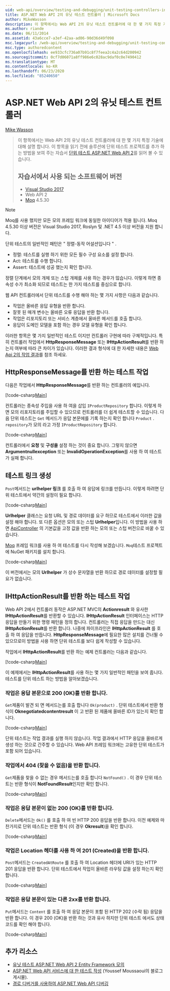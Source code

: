 ```yaml
---
uid: web-api/overview/testing-and-debugging/unit-testing-controllers-in-web-api
title: ASP.NET Web API 2의 유닛 테스트 컨트롤러 | Microsoft Docs
author: MikeWasson
description: 이 항목에서는 Web API 2의 유닛 테스트 컨트롤러에 대 한 몇 가지 특정 기술에 대해 설명 합니다. 이 항목을 읽기 전에 자습서 단위를 읽을 수 있습니다.
ms.author: riande
ms.date: 06/11/2014
ms.assetid: 43a6cce7-a3ef-42aa-ad06-90d36d49f098
msc.legacyurl: /web-api/overview/testing-and-debugging/unit-testing-controllers-in-web-api
msc.type: authoredcontent
ms.openlocfilehash: ee933cfc736a07b91c8f7feea2c4a2c64d200942
ms.sourcegitcommit: 0cf7d06071a8ff986e6c028ac9daf0c0e7490412
ms.translationtype: MT
ms.contentlocale: ko-KR
ms.lasthandoff: 06/23/2020
ms.locfileid: "85240650"
---
```

# <a name="unit-testing-controllers-in-aspnet-web-api-2"></a>ASP.NET Web API 2의 유닛 테스트 컨트롤러

[Mike Wasson](https://github.com/MikeWasson)

> 이 항목에서는 Web API 2의 유닛 테스트 컨트롤러에 대 한 몇 가지 특정 기술에 대해 설명 합니다. 이 항목을 읽기 전에 솔루션에 단위 테스트 프로젝트를 추가 하는 방법을 보여 주는 자습서 [단위 테스트 ASP.NET Web API 2](unit-testing-with-aspnet-web-api.md)를 읽어 볼 수 있습니다.
>
> ## <a name="software-versions-used-in-the-tutorial"></a>자습서에서 사용 되는 소프트웨어 버전
>
> - [Visual Studio 2017](https://visualstudio.microsoft.com/downloads/?utm_medium=microsoft&utm_source=docs.microsoft.com&utm_campaign=button+cta&utm_content=download+vs2017)
> - Web API 2
> - [Moq](https://github.com/Moq) 4.5.30

> [!NOTE]
> Moq를 사용 했지만 모든 모의 프레임 워크에 동일한 아이디어가 적용 됩니다. Moq 4.5.30 이상 버전은 Visual Studio 2017, Roslyn 및 .NET 4.5 이상 버전을 지원 합니다.

단위 테스트의 일반적인 패턴은 &quot; 정렬-동작 어설션입니다 &quot; .

- 정렬: 테스트를 실행 하기 위한 모든 필수 구성 요소를 설정 합니다.
- Act: 테스트를 수행 합니다.
- Assert: 테스트에 성공 했는지 확인 합니다.

정렬 단계에서 모의 개체 또는 스텁 개체를 사용 하는 경우가 많습니다. 이렇게 하면 종속성 수가 최소화 되므로 테스트는 한 가지 테스트를 중심으로 합니다.

웹 API 컨트롤러에서 단위 테스트를 수행 해야 하는 몇 가지 사항은 다음과 같습니다.

- 작업은 올바른 응답 유형을 반환 합니다.
- 잘못 된 매개 변수는 올바른 오류 응답을 반환 합니다.
- 작업은 리포지토리 또는 서비스 계층에서 올바른 메서드를 호출 합니다.
- 응답이 도메인 모델을 포함 하는 경우 모델 유형을 확인 합니다.

이러한 항목은 몇 가지 일반적인 테스트 이지만 컨트롤러 구현에 따라 구체적입니다. 특히 컨트롤러 작업에서 **HttpResponseMessage** 또는 **IHttpActionResult**를 반환 하는지 여부에 따라 큰 차이가 있습니다. 이러한 결과 형식에 대 한 자세한 내용은 [Web Api 2의 작업 결과](../getting-started-with-aspnet-web-api/action-results.md)를 참조 하세요.

## <a name="testing-actions-that-return-httpresponsemessage"></a>HttpResponseMessage를 반환 하는 테스트 작업

다음은 작업에서 **HttpResponseMessage**를 반환 하는 컨트롤러의 예입니다.

[!code-csharp[Main](unit-testing-controllers-in-web-api/samples/sample1.cs)]

컨트롤러는 종속성 주입을 사용 하 여을 삽입 `IProductRepository` 합니다. 이렇게 하면 모의 리포지토리를 주입할 수 있으므로 컨트롤러를 더 쉽게 테스트할 수 있습니다. 다음 단위 테스트는 `Get` 메서드가 응답 본문에를 기록 하는지 확인 합니다 `Product` . `repository`가 모의 라고 가정 `IProductRepository` 합니다.

[!code-csharp[Main](unit-testing-controllers-in-web-api/samples/sample2.cs)]

컨트롤러에서 **요청** 및 **구성을** 설정 하는 것이 중요 합니다. 그렇지 않으면 **Argumentnullexception** 또는 **InvalidOperationException**를 사용 하 여 테스트가 실패 합니다.

## <a name="testing-link-generation"></a>테스트 링크 생성

`Post`메서드는 **urlhelper 링크** 를 호출 하 여 응답에 링크를 만듭니다. 이렇게 하려면 단위 테스트에서 약간의 설정이 필요 합니다.

[!code-csharp[Main](unit-testing-controllers-in-web-api/samples/sample3.cs)]

**Urlhelper** 클래스는 요청 URL 및 경로 데이터를 요구 하므로 테스트에서 이러한 값을 설정 해야 합니다. 또 다른 옵션은 모의 또는 스텁 **Urlhelper**입니다. 이 방법을 사용 하면 [ApiController](https://msdn.microsoft.com/library/system.web.http.apicontroller.url.aspx) 의 기본값을 고정 값을 반환 하는 모의 또는 스텁 버전으로 바꿀 수 있습니다.

[Moq](https://github.com/Moq) 프레임 워크를 사용 하 여 테스트를 다시 작성해 보겠습니다. `Moq`테스트 프로젝트에 NuGet 패키지를 설치 합니다.

[!code-csharp[Main](unit-testing-controllers-in-web-api/samples/sample4.cs)]

이 버전에서는 모의 **Urlhelper** 가 상수 문자열을 반환 하므로 경로 데이터를 설정할 필요가 없습니다.

## <a name="testing-actions-that-return-ihttpactionresult"></a>IHttpActionResult를 반환 하는 테스트 작업

Web API 2에서 컨트롤러 동작은 ASP.NET MVC의 **Actionresult** 와 유사한 **IHttpActionResult**를 반환할 수 있습니다. **IHttpActionResult** 인터페이스는 HTTP 응답을 만들기 위한 명령 패턴을 정의 합니다. 컨트롤러는 직접 응답을 만드는 대신 **IHttpActionResult**를 반환 합니다. 나중에 파이프라인은 **IHttpActionResult** 를 호출 하 여 응답을 만듭니다. **HttpResponseMessage**에 필요한 많은 설치를 건너뛸 수 있으므로이 방법을 사용 하면 단위 테스트를 보다 쉽게 작성할 수 있습니다.

작업에서 **IHttpActionResult**를 반환 하는 예제 컨트롤러는 다음과 같습니다.

[!code-csharp[Main](unit-testing-controllers-in-web-api/samples/sample5.cs)]

이 예제에서는 **IHttpActionResult**를 사용 하는 몇 가지 일반적인 패턴을 보여 줍니다. 테스트를 단위 테스트 하는 방법을 알아보겠습니다.

### <a name="action-returns-200-ok-with-a-response-body"></a>작업은 응답 본문으로 200 (OK)를 반환 합니다.

`Get`제품이 발견 되 면 메서드는를 호출 합니다 `Ok(product)` . 단위 테스트에서 반환 형식이 **Oknegotiatedcontentresult** 이 고 반환 된 제품에 올바른 ID가 있는지 확인 합니다.

[!code-csharp[Main](unit-testing-controllers-in-web-api/samples/sample6.cs)]

단위 테스트는 작업 결과를 실행 하지 않습니다. 작업 결과에서 HTTP 응답을 올바르게 생성 하는 것으로 간주할 수 있습니다. Web API 프레임 워크에는 고유한 단위 테스트가 포함 되어 있습니다.

### <a name="action-returns-404-not-found"></a>작업에서 404 (찾을 수 없음)을 반환 합니다.

`Get`제품을 찾을 수 없는 경우 메서드는를 호출 합니다 `NotFound()` . 이 경우 단위 테스트는 반환 형식이 **NotFoundResult**인지만 확인 합니다.

[!code-csharp[Main](unit-testing-controllers-in-web-api/samples/sample7.cs)]

### <a name="action-returns-200-ok-with-no-response-body"></a>작업은 응답 본문이 없는 200 (OK)를 반환 합니다.

`Delete`메서드는 `Ok()` 를 호출 하 여 빈 HTTP 200 응답을 반환 합니다. 이전 예제와 마찬가지로 단위 테스트는 반환 형식 (이 경우 **Okresult**)을 확인 합니다.

[!code-csharp[Main](unit-testing-controllers-in-web-api/samples/sample8.cs)]

### <a name="action-returns-201-created-with-a-location-header"></a>작업은 Location 헤더를 사용 하 여 201 (Created)을 반환 합니다.

`Post`메서드는 `CreatedAtRoute` 를 호출 하 여 Location 헤더에 URI가 있는 HTTP 201 응답을 반환 합니다. 단위 테스트에서 작업이 올바른 라우팅 값을 설정 하는지 확인 합니다.

[!code-csharp[Main](unit-testing-controllers-in-web-api/samples/sample9.cs)]

### <a name="action-returns-another-2xx-with-a-response-body"></a>작업은 응답 본문이 있는 다른 2xx를 반환 합니다.

`Put`메서드는 `Content` 를 호출 하 여 응답 본문이 포함 된 HTTP 202 (수락 됨) 응답을 반환 합니다. 이 경우 200 (OK)을 반환 하는 것과 유사 하지만 단위 테스트 에서도 상태 코드를 확인 해야 합니다.

[!code-csharp[Main](unit-testing-controllers-in-web-api/samples/sample10.cs)]

## <a name="additional-resources"></a>추가 리소스

- [유닛 테스트 ASP.NET Web API 2 Entity Framework 모의](mocking-entity-framework-when-unit-testing-aspnet-web-api-2.md)
- [ASP.NET Web API 서비스에 대 한 테스트 작성](https://docs.microsoft.com/archive/blogs/youssefm/writing-tests-for-an-asp-net-web-api-service) (Youssef Moussaoui의 블로그 게시물).
- [경로 디버거를 사용하여 ASP.NET Web API 디버깅](https://blogs.msdn.com/b/webdev/archive/2013/04/04/debugging-asp-net-web-api-with-route-debugger.aspx)
